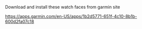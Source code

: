 Download and install these watch faces from garmin site

https://apps.garmin.com/en-US/apps/1b2d5771-651f-4c10-8b1b-600d2fa07c18
